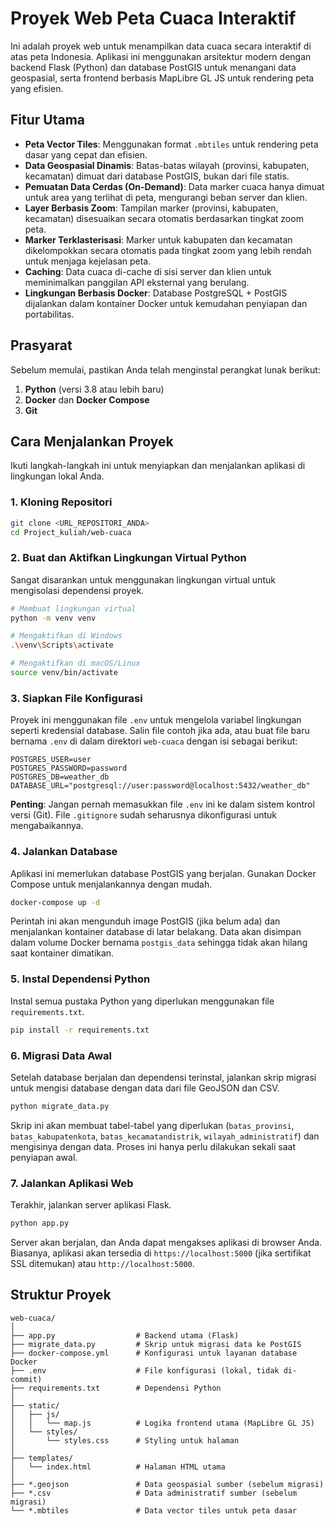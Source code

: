 # Proyek Web Peta Cuaca Interaktif

Ini adalah proyek web untuk menampilkan data cuaca secara interaktif di atas peta Indonesia. Aplikasi ini menggunakan arsitektur modern dengan backend Flask (Python) dan database PostGIS untuk menangani data geospasial, serta frontend berbasis MapLibre GL JS untuk rendering peta yang efisien.

## Fitur Utama

- **Peta Vector Tiles**: Menggunakan format `.mbtiles` untuk rendering peta dasar yang cepat dan efisien.
- **Data Geospasial Dinamis**: Batas-batas wilayah (provinsi, kabupaten, kecamatan) dimuat dari database PostGIS, bukan dari file statis.
- **Pemuatan Data Cerdas (On-Demand)**: Data marker cuaca hanya dimuat untuk area yang terlihat di peta, mengurangi beban server dan klien.
- **Layer Berbasis Zoom**: Tampilan marker (provinsi, kabupaten, kecamatan) disesuaikan secara otomatis berdasarkan tingkat zoom peta.
- **Marker Terklasterisasi**: Marker untuk kabupaten dan kecamatan dikelompokkan secara otomatis pada tingkat zoom yang lebih rendah untuk menjaga kejelasan peta.
- **Caching**: Data cuaca di-cache di sisi server dan klien untuk meminimalkan panggilan API eksternal yang berulang.
- **Lingkungan Berbasis Docker**: Database PostgreSQL + PostGIS dijalankan dalam kontainer Docker untuk kemudahan penyiapan dan portabilitas.

## Prasyarat

Sebelum memulai, pastikan Anda telah menginstal perangkat lunak berikut:

1.  **Python** (versi 3.8 atau lebih baru)
2.  **Docker** dan **Docker Compose**
3.  **Git**

## Cara Menjalankan Proyek

Ikuti langkah-langkah ini untuk menyiapkan dan menjalankan aplikasi di lingkungan lokal Anda.

### 1. Kloning Repositori

```bash
git clone <URL_REPOSITORI_ANDA>
cd Project_kuliah/web-cuaca
```

### 2. Buat dan Aktifkan Lingkungan Virtual Python

Sangat disarankan untuk menggunakan lingkungan virtual untuk mengisolasi dependensi proyek.

```bash
# Membuat lingkungan virtual
python -m venv venv

# Mengaktifkan di Windows
.\venv\Scripts\activate

# Mengaktifkan di macOS/Linux
source venv/bin/activate
```

### 3. Siapkan File Konfigurasi

Proyek ini menggunakan file `.env` untuk mengelola variabel lingkungan seperti kredensial database. Salin file contoh jika ada, atau buat file baru bernama `.env` di dalam direktori `web-cuaca` dengan isi sebagai berikut:

```env
POSTGRES_USER=user
POSTGRES_PASSWORD=password
POSTGRES_DB=weather_db
DATABASE_URL="postgresql://user:password@localhost:5432/weather_db"
```
**Penting**: Jangan pernah memasukkan file `.env` ini ke dalam sistem kontrol versi (Git). File `.gitignore` sudah seharusnya dikonfigurasi untuk mengabaikannya.

### 4. Jalankan Database

Aplikasi ini memerlukan database PostGIS yang berjalan. Gunakan Docker Compose untuk menjalankannya dengan mudah.

```bash
docker-compose up -d
```
Perintah ini akan mengunduh image PostGIS (jika belum ada) dan menjalankan kontainer database di latar belakang. Data akan disimpan dalam volume Docker bernama `postgis_data` sehingga tidak akan hilang saat kontainer dimatikan.

### 5. Instal Dependensi Python

Instal semua pustaka Python yang diperlukan menggunakan file `requirements.txt`.

```bash
pip install -r requirements.txt
```

### 6. Migrasi Data Awal

Setelah database berjalan dan dependensi terinstal, jalankan skrip migrasi untuk mengisi database dengan data dari file GeoJSON dan CSV.

```bash
python migrate_data.py
```
Skrip ini akan membuat tabel-tabel yang diperlukan (`batas_provinsi`, `batas_kabupatenkota`, `batas_kecamatandistrik`, `wilayah_administratif`) dan mengisinya dengan data. Proses ini hanya perlu dilakukan sekali saat penyiapan awal.

### 7. Jalankan Aplikasi Web

Terakhir, jalankan server aplikasi Flask.

```bash
python app.py
```

Server akan berjalan, dan Anda dapat mengakses aplikasi di browser Anda. Biasanya, aplikasi akan tersedia di `https://localhost:5000` (jika sertifikat SSL ditemukan) atau `http://localhost:5000`.

## Struktur Proyek

```
web-cuaca/
│
├── app.py                  # Backend utama (Flask)
├── migrate_data.py         # Skrip untuk migrasi data ke PostGIS
├── docker-compose.yml      # Konfigurasi untuk layanan database Docker
├── .env                    # File konfigurasi (lokal, tidak di-commit)
├── requirements.txt        # Dependensi Python
│
├── static/
│   ├── js/
│   │   └── map.js          # Logika frontend utama (MapLibre GL JS)
│   └── styles/
│       └── styles.css      # Styling untuk halaman
│
├── templates/
│   └── index.html          # Halaman HTML utama
│
├── *.geojson               # Data geospasial sumber (sebelum migrasi)
├── *.csv                   # Data administratif sumber (sebelum migrasi)
└── *.mbtiles               # Data vector tiles untuk peta dasar
```
